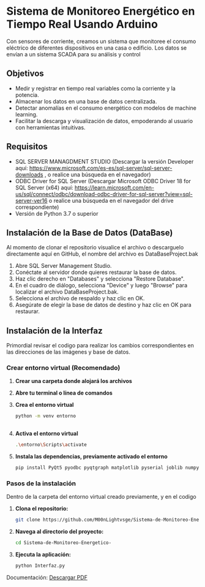 # Sistema de Monitoreo Energético en Tiempo Real Usando Arduino

Con sensores de corriente, creamos un sistema que monitoree el consumo eléctrico de diferentes dispositivos en una casa o edificio. Los datos se envían a un sistema SCADA para su análisis y control

## Objetivos

* Medir y registrar en tiempo real variables como la corriente y la potencia.
* Almacenar los datos en una base de datos centralizada.
* Detectar anomalías en el consumo energético con modelos de machine learning.
* Facilitar la descarga y visualización de datos, empoderando al usuario con herramientas intuitivas.
  
## Requisitos

* SQL SERVER MANAGDMENT STUDIO (Descargar la versión Developer aquí: https://www.microsoft.com/es-es/sql-server/sql-server-downloads , o realice una búsqueda en el navegador)
* ODBC Driver for SQL Server (Descargar Microsoft ODBC Driver 18 for SQL Server (x64) aquí: https://learn.microsoft.com/en-us/sql/connect/odbc/download-odbc-driver-for-sql-server?view=sql-server-ver16 o realice una búsqueda en el navegador del drive correspondiente)
* Versión de Python 3.7 o superior

## Instalación de la Base de Datos (DataBase)

Al momento de clonar el repositorio visualice el archivo o descarguelo directamente aquí en GitHub, el nombre del archivo es DataBaseProject.bak

1. Abre SQL Server Management Studio.
2. Conéctate al servidor donde quieres restaurar la base de datos.
3. Haz clic derecho en "Databases" y selecciona "Restore Database".
4. En el cuadro de diálogo, selecciona "Device" y luego "Browse" para localizar el archivo DataBaseProject.bak.
5. Selecciona el archivo de respaldo y haz clic en OK.
6. Asegúrate de elegir la base de datos de destino y haz clic en OK para restaurar.

## Instalación de la Interfaz

Primordial revisar el codigo para realizar los cambios correspondientes en las direcciones de las imágenes y base de datos.

### Crear entorno virtual (Recomendado)

1. **Crear una carpeta donde alojará los archivos**  

2. **Abre tu terminal o línea de comandos**

3. **Crea el entorno virtual**
   
   ```bash
   python -m venv entorno
  
4. **Activa el entorno virtual**
   
   ```bash
   .\entorno\Scripts\activate

5. **Instala las dependencias, previamente activado el entorno**

   ```bash
   pip install PyQt5 pyodbc pyqtgraph matplotlib pyserial joblib numpy

### Pasos de la instalación

Dentro de la carpeta del entorno virtual creado previamente, y en el codigo 

1. **Clona el repositorio:**

   ```bash
   git clone https://github.com/M00nLightvsge/Sistema-de-Monitoreo-Energetico-.git

2. **Navega al directorio del proyecto:**

   ```bash
   cd Sistema-de-Monitoreo-Energetico-  

3. **Ejecuta la aplicación:**

   ```bash
   python Interfaz.py  

Documentación: [Descargar PDF](./DocumentacionFinal.pdf)

